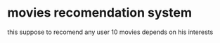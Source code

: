 # movies recomendation system
 this suppose to recomend any user 10 movies depends on his interests
